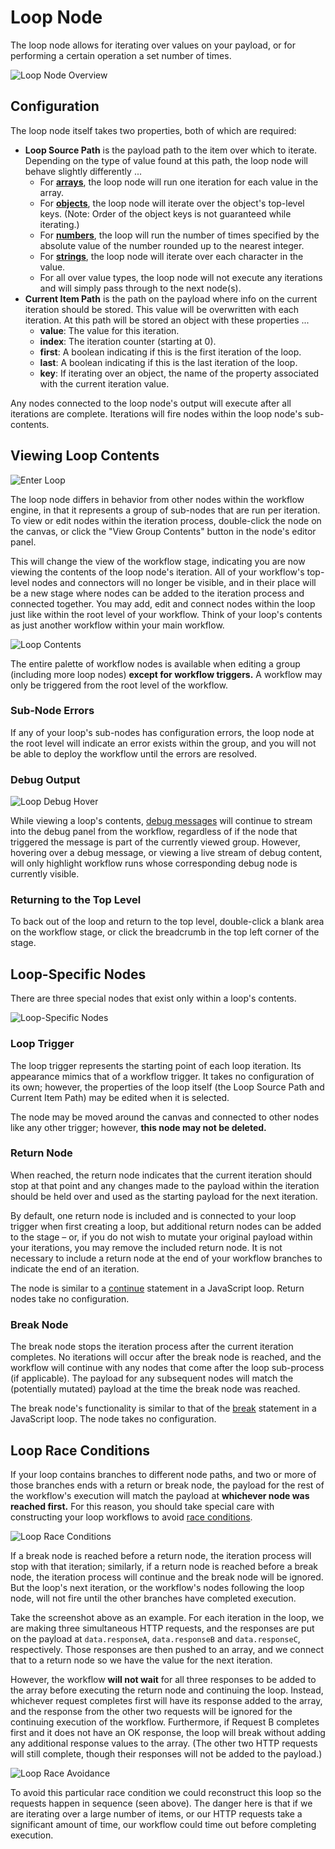 # Loop Node

The loop node allows for iterating over values on your payload, or for performing a certain operation a set number of times.

![Loop Node Overview](/images/workflows/logic/loop-overview.png "Loop Node Overview")

## Configuration

The loop node itself takes two properties, both of which are required:

* **Loop Source Path** is the payload path to the item over which to iterate. Depending on the type of value found at this path, the loop node will behave slightly differently ...
    * For [**arrays**](https://developer.mozilla.org/en-US/docs/Web/JavaScript/Reference/Global_Objects/Array), the loop node will run one iteration for each value in the array.
    * For [**objects**](https://developer.mozilla.org/en-US/docs/Web/JavaScript/Reference/Global_Objects/Object), the loop node will iterate over the object's top-level keys. (Note: Order of the object keys is not guaranteed while iterating.)
    * For [**numbers**](https://developer.mozilla.org/en-US/docs/Web/JavaScript/Reference/Global_Objects/Number), the loop will run the number of times specified by the absolute value of the number rounded up to the nearest integer.
    * For [**strings**](https://developer.mozilla.org/en-US/docs/Web/JavaScript/Reference/Global_Objects/String), the loop node will iterate over each character in the value.
    * For all over value types, the loop node will not execute any iterations and will simply pass through to the next node(s).
* **Current Item Path** is the path on the payload where info on the current iteration should be stored. This value will be overwritten with each iteration. At this path will be stored an object with these properties ...
    * **value**: The value for this iteration.
    * **index**: The iteration counter (starting at 0).
    * **first**: A boolean indicating if this is the first iteration of the loop.
    * **last**: A boolean indicating if this is the last iteration of the loop.
    * **key**: If iterating over an object, the name of the property associated with the current iteration value.

Any nodes connected to the loop node's output will execute after all iterations are complete. Iterations will fire nodes within the loop node's sub-contents.

## Viewing Loop Contents

![Enter Loop](/images/workflows/logic/loop-enter-contents.png "Enter Loop")

The loop node differs in behavior from other nodes within the workflow engine, in that it represents a group of sub-nodes that are run per iteration. To view or edit nodes within the iteration process, double-click the node on the canvas, or click the "View Group Contents" button in the node's editor panel.

This will change the view of the workflow stage, indicating you are now viewing the contents of the loop node's iteration. All of your workflow's top-level nodes and connectors will no longer be visible, and in their place will be a new stage where nodes can be added to the iteration process and connected together. You may add, edit and connect nodes within the loop just like within the root level of your workflow. Think of your loop's contents as just another workflow within your main workflow.

![Loop Contents](/images/workflows/logic/loop-contents.png "Loop Contents")

The entire palette of workflow nodes is available when editing a group (including more loop nodes) **except for workflow triggers.** A workflow may only be triggered from the root level of the workflow.

### Sub-Node Errors

If any of your loop's sub-nodes has configuration errors, the loop node at the root level will indicate an error exists within the group, and you will not be able to deploy the workflow until the errors are resolved.

### Debug Output

![Loop Debug Hover](/images/workflows/logic/loop-debug-hover.png "Loop Debug Hover")

While viewing a loop's contents, [debug messages](/workflows/outputs/debug/#viewing-debug-output) will continue to stream into the debug panel from the workflow, regardless of if the node that triggered the message is part of the currently viewed group. However, hovering over a debug message, or viewing a live stream of debug content, will only highlight workflow runs whose corresponding debug node is currently visible.

### Returning to the Top Level

To back out of the loop and return to the top level, double-click a blank area on the workflow stage, or click the breadcrumb in the top left corner of the stage.

## Loop-Specific Nodes

There are three special nodes that exist only within a loop's contents.

![Loop-Specific Nodes](/images/workflows/logic/loop-special-nodes.png "Loop-Specific Nodes")

### Loop Trigger

The loop trigger represents the starting point of each loop iteration. Its appearance mimics that of a workflow trigger. It takes no configuration of its own; however, the properties of the loop itself (the Loop Source Path and Current Item Path) may be edited when it is selected.

The node may be moved around the canvas and connected to other nodes like any other trigger; however, **this node may not be deleted.**

### Return Node

When reached, the return node indicates that the current iteration should stop at that point and any changes made to the payload within the iteration should be held over and used as the starting payload for the next iteration.

By default, one return node is included and is connected to your loop trigger when first creating a loop, but additional return nodes can be added to the stage – or, if you do not wish to mutate your original payload within your iterations, you may remove the included return node. It is not necessary to include a return node at the end of your workflow branches to indicate the end of an iteration.

The node is similar to a [continue](https://www.w3schools.com/js/js_break.asp) statement in a JavaScript loop. Return nodes take no configuration.

### Break Node

The break node stops the iteration process after the current iteration completes. No iterations will occur after the break node is reached, and the workflow will continue with any nodes that come after the loop sub-process (if applicable). The payload for any subsequent nodes will match the (potentially mutated) payload at the time the break node was reached.

The break node's functionality is similar to that of the [break](https://www.w3schools.com/js/js_break.asp) statement in a JavaScript loop. The node takes no configuration.

## Loop Race Conditions

If your loop contains branches to different node paths, and two or more of those branches ends with a return or break node, the payload for the rest of the workflow's execution will match the payload at **whichever node was reached first.** For this reason, you should take special care with constructing your loop workflows to avoid [race conditions](https://en.wikipedia.org/wiki/Race_condition).

![Loop Race Conditions](/images/workflows/logic/loop-race-example.png "Loop Race Conditions")

If a break node is reached before a return node, the iteration process will stop with that iteration; similarly, if a return node is reached before a break node, the iteration process will continue and the break node will be ignored. But the loop's next iteration, or the workflow's nodes following the loop node, will not fire until the other branches have completed execution.

Take the screenshot above as an example. For each iteration in the loop, we are making three simultaneous HTTP requests, and the responses are put on the payload at `data.responseA`, `data.responseB` and `data.responseC`, respectively. Those responses are then pushed to an array, and we connect that to a return node so we have the value for the next iteration.

However, the workflow **will not wait** for all three responses to be added to the array before executing the return node and continuing the loop. Instead, whichever request completes first will have its response added to the array, and the response from the other two requests will be ignored for the continuing execution of the workflow. Furthermore, if Request B completes first and it does not have an OK response, the loop will break without adding any additional response values to the array. (The other two HTTP requests will still complete, though their responses will not be added to the payload.)

![Loop Race Avoidance](/images/workflows/logic/loop-race-avoidance.png "Loop Race Avoidance")

To avoid this particular race condition we could reconstruct this loop so the requests happen in sequence (seen above). The danger here is that if we are iterating over a large number of items, or our HTTP requests take a significant amount of time, our workflow could time out before completing execution.
